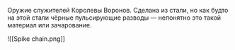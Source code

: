 Оружие служителей Королевы Воронов.
Сделана из стали, но как будто на этой стали чёрные пульсирующие разводы — непонятно это такой материал или зачарование.



![[Spike chain.png]]